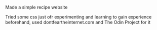 Made a simple recipe website

Tried some css just ofr experimenting and learning to gain experience beforehand, used dontfeartheinternet.com and The Odin Project for it